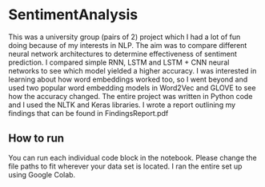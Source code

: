 # SentimentAnalysis
This was a university group (pairs of 2) project which I had a lot of fun doing because of my interests in NLP. The aim was to compare different neural network architectures to determine effectiveness of sentiment prediction. I compared simple RNN, LSTM and LSTM + CNN neural networks to see which model yielded a higher accuracy. I was interested in learning about how word embeddings worked too, so I went beyond and used two popular word embedding models in Word2Vec and GLOVE to see how the accuracy changed. The entire project was written in Python code and I used the NLTK and Keras libraries. I wrote a report outlining my findings that can be found in FindingsReport.pdf

## How to run
You can run each individual code block in the notebook. Please change the file paths to fit wherever your data set is located. I ran the entire set up using Google Colab.
